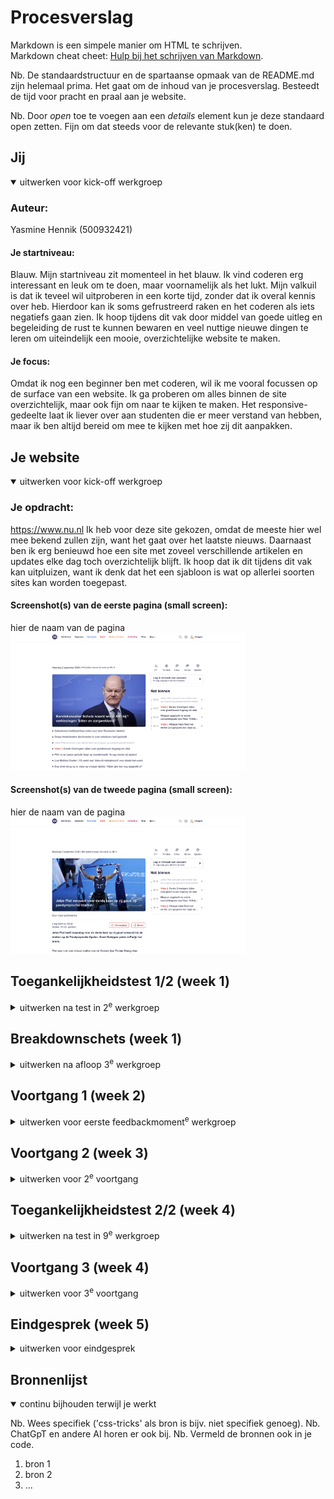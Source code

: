 # Procesverslag
Markdown is een simpele manier om HTML te schrijven.  
Markdown cheat cheet: [Hulp bij het schrijven van Markdown](https://github.com/adam-p/markdown-here/wiki/Markdown-Cheatsheet).

Nb. De standaardstructuur en de spartaanse opmaak van de README.md zijn helemaal prima. Het gaat om de inhoud van je procesverslag. Besteedt de tijd voor pracht en praal aan je website.

Nb. Door *open* toe te voegen aan een *details* element kun je deze standaard open zetten. Fijn om dat steeds voor de relevante stuk(ken) te doen.





## Jij

<details open>
  <summary>uitwerken voor kick-off werkgroep</summary>

  ### Auteur:
  Yasmine Hennik (500932421)

  #### Je startniveau:
  Blauw. Mijn startniveau zit momenteel in het blauw. Ik vind coderen erg interessant en leuk om te doen, maar voornamelijk als het lukt. Mijn valkuil is dat ik teveel wil uitproberen in een korte tijd, zonder dat ik overal kennis over heb. Hierdoor kan ik soms gefrustreerd raken en het coderen als iets negatiefs gaan zien. Ik hoop tijdens dit vak door middel van goede uitleg en begeleiding de rust te kunnen bewaren en veel nuttige nieuwe dingen te leren om uiteindelijk een mooie, overzichtelijke website te maken.

  #### Je focus:
  Omdat ik nog een beginner ben met coderen, wil ik me vooral focussen op de surface van een website. Ik ga proberen om alles binnen de site overzichtelijk, maar ook fijn om naar te kijken te maken. Het responsive-gedeelte laat ik liever over aan studenten die er meer verstand van hebben, maar ik ben altijd bereid om mee te kijken met hoe zij dit aanpakken.
 
</details>





## Je website

<details open>
  <summary>uitwerken voor kick-off werkgroep</summary>

  ### Je opdracht:
  https://www.nu.nl
  Ik heb voor deze site gekozen, omdat de meeste hier wel mee bekend zullen zijn, want het gaat over het laatste nieuws. Daarnaast ben ik erg benieuwd hoe een site met zoveel verschillende artikelen en updates elke dag toch overzichtelijk blijft. Ik hoop dat ik dit tijdens dit vak kan uitpluizen, want ik denk dat het een sjabloon is wat op allerlei soorten sites kan worden toegepast. 

  #### Screenshot(s) van de eerste pagina (small screen): 
  hier de naam van de pagina  
  <img src="/readme-images/scherm1.png" width="375px" alt="De homescreen van Nu.nl.">

  #### Screenshot(s) van de tweede pagina (small screen):
  hier de naam van de pagina  
  <img src="/readme-images/scherm2.png" width="375px" alt="Het format waarin bijna elk artikel op Nu.nl wordt vormgegeven.">
 
</details>



## Toegankelijkheidstest 1/2 (week 1)

<details>
  <summary>uitwerken na test in 2<sup>e</sup> werkgroep</summary>

  Tijdens de tweede werkgroep van Frontend Development zijn we ons gaan focussen op de toegankelijkheid van de door ons gekozen site en hoe we dit beter kunnen doen bij onze namaak-versie. Er kunnen namelijk speciale hulpmiddelen worden verwerkt in een site, bijvoorbeeld voor slechtziende mensen of gebruikers met een motorische beperking. In de les hebben we dit zelf kunnen ervaren. We konden eerst verschillende brillen met een beperkt zicht passen en daarmee vervolgens dingen uitvoeren op onze laptop. Verder konden we ervaren hoe het is om met minder vingers te typen en ten slotte konden we door middel van elektroden op onze armen spierspasmes simuleren. Dit was voor ons best grappig om even mee te maken, maar voor gebruikers met deze beperkingen is het belangrijk om hier rekening mee te houden.

Een van de hulpmiddelen die we sowieso in onze site moeten verwerken is een screenreader. Dit is een programma dat alle knoppen, links en geschreven tekst voorleest. Deze had ik gelukkig al standaard op mijn laptop staan, waardoor ik snel kon beginnen aan de eerste test. Tijdens deze test moesten we onze gekozen site laten voorlezen door de screenreader en om vervolgens te controleren of dit overal wel goed ging. In het begin was de screenreader best overweldigend voor mij en wist ik niet precies hoe je een specifiek stuk tekst moest laten voorlezen. Maar daar kwam ik later achter: je kunt gewoon een stuk van de pagina selecteren met je cursor en dat wordt dan als enige voorgelezen. Als je niets selecteerd, werd Nu.nl bij mijvan boven naar beneden helemaal voorgelezen. Ik kan me voorstellen dat er gebruikers zijn die dit niet prettig vinden. Verder viel het me op dat er maar weinig alt-tags ware, zowel bij foto's als afbeeldingen van icoontjes. Als een blinde of slechtziende gebruiker zou je dus nooit kunnen weten wat er op de foto's te zien is of waar de icoontjes voor staan. Dit vond ik best schokkend, aangezien wij al vanaf les 1 bij internetstandaarden hebben geleerd dat dit belangrijk is. Uiteindelijk werkt de screenreader bij Nu.nl grotendeels goed, alleen moet je wel precies weten wat je doet. En daarnaast zijn de twee gebreken die ik net heb genoemd zo groot dat ik de site persoonlijk niet toegankelijk genoeg vind. Ik hoop dit dus uiteindelijk te kunnen verbeteren met mijn namaak-versie.

  ### Bevindingen
  Lijst met je bevindingen die in de test naar voren kwamen:
  
  - Nu.nl kent ondanks zijn professionaliteit toch wel wat fouten in de code. Bij het inspecteren kwamen er 5 errors, 19 issues en 13 infos naar voren.
  - De verschillende categorieen binnen de navigatiebar hebben allemaal een kleur om ze op te laten vallen. Tussen deze kleuren zit veel contrast, om goed het verschil aan te geven.
  - Verder bevat de site weinig kleur, aangezien van de foto's alleen zwart en wit.
  - Veel elementen binnen de code staan op hidden, zodat de site niet meteen te overweldigend wordt.
  - Voor linkjes wordt het a-element bijna niet gebruikt.

</details>



## Breakdownschets (week 1)

<details>
  <summary>uitwerken na afloop 3<sup>e</sup> werkgroep</summary>

  ### de hele pagina: 
  <img src="readme-images/Screenshot-homepage.pdf" width="375px" alt="breakdown van de hele pagina">
    <img src="readme-images/Screenshot-shop_pagina.pdf" width="375px" alt="breakdown van de hele pagina">

  ### dynamisch deel (bijv menu): 
  <img src="readme-images/homepage_annotaties.jpg" width="375px" alt="breakdown van een dynamisch deel">

  ### wellicht nog een dynamisch deel (bijv filter): 
  <img src="readme-images/shop-page_annotaties.jpg" width="375px" alt="breakdown van nog een dynamisch deel">

</details>





## Voortgang 1 (week 2)

<details>
  <summary>uitwerken voor eerste feedbackmoment<sup>e</sup> werkgroep</summary>
  
  Tijdens de eerste week van Frontend Development hebben we vooral veel theorie gekregen en zijn we nog maar weinig bezig geweest met de eindopdracht. We hebben vooral veel herhalingen gekregen van vorig jaar, maar dat vond ik juist wel prettig. Het was fijn om de theorie van internetstandaarden en inleiding programmeren opnieuw en van een andere docent te horen. Na de theorie gingen we vaak aan de slag met opdrachten via Codepen. Deze waren best nuttig en een goede manier om alle tot nu toe geleerde onderdelen in de praktijk te oefenen, alleen vond ik de site zelf niet zo prettig om mee te werken. Het was hier en daar lastig om bepaalde code te vinden en ik moest de hele tijd overschakelen van Codepen naar de powerpoint waarin de voorbeelden stonden en weer terug.
  
  Naast de herhaling van de theorie hebben we wat meer geleerd over de problemen die mensen met een beperking kunnen ervaren binnen een website en dat wij dit kunnen oplossen door middel van onze eigen site. Dit was erg leerzaam en interessant, alleen weet ik nog niet hoe we dit in de praktijk moeten doen.


  ### Stand van zaken
  hier dit ging goed & dit was lastig (neem ook screenshots op van delen van je website en code)

  Op het moment voor de eerste feedbacksessie heb ik de header, footer en een groot deel van de main van mijn twee pagina's uitgewerkt in html. De header en footer zijn ook al vormgegeven met css en kloppen bijna helemaal. Ik heb alleen een grote fout gemaakt en ben het gaan ontwerpen op desktop-formaat, terwijl dit op mobiel formaat had gemoeten. De site is dus nu nog helemaal niet responsive, en dit is wel heel belangrijk bij deze opdracht. Ik weet nu ook niet hoe ik dit verder moet oplossen, dus daar zou ik graag advies over willen krijgen bij het feedbackmoment. Ik ben namelijk bang dat ik al mijn opgebouwde css weer moet aanpassen om de site responsive te krijgen.

  Wat wil ik bespreken tijdens de meeting: 
  - Algemene feedback op mijn html & css
  - Is mijn code semantisch en kloppend? Kan het hier en daar korter?
  - Hoe krijg ik de site op dit moment (nog) responsive?

  <img src="readme-images/screenshot-week2_1.png" alt="Screenshot van mijn nagemaakte hoofdpagina van NU.nl">

  <img src="readme-images/screenshot-week2_2.png" alt="Screenshot van mijn nagemaakte hoofdpagina met footer">

  <img src="readme-images/screenshot-week2_3.png" alt="Screenshot van mijn site in de inspect-modus, waarin te zien is dat de responsiveness nog niet klopt">

  ### Agenda voor meeting
  samen met je groepje opstellen

  | student 1      | student 2          | student 3    | student 4        |
  | ---            | ---                | ---          | ---              |
  | dit bespreken  | en dit             | en ik dit    | en dan ik dat    |
  | en dat ook nog | dit als er tijd is | nog een punt | dit wil ik zeker |
  | ...            | ...                | ...          | ...              |


  ### Verslag van meeting
  hier na afloop snel de uitkomsten van de meeting vastleggen

  - opdracht met container queries maken & toepassen op eigen site
  - alt-tags iets algemener maken
  - nadenken over toevoegingen voor de site
  - asides toevoegen
  - site nog meer responsive maken dmv media queries

</details>


## Voortgang 2 (week 3)

<details>
  <summary>uitwerken voor 2<sup>e</sup> voortgang</summary>

  Na de eerste feedbacksessie ben ik verder gegaan met het schrijven van content voor mijn site. Zo heb ik per section op de pagina ook een aside toegevoegd met extra nieuwtjes. Ook heb ik nu wat Javascript verwerkt in de website door middel van een dropdown-menu.Daarnaast heb ik naar aanleiding van de theorie uit de lessen een light&dark-mode toegevoegd. 
  Verder ben ik na gaan denken over de extra opties die ik bij deze opdracht aan de site moet toevoegen. Ik wil sowieso meer hover-effects toevoegen, zowel bij linkjes als bij icoontjes, zodat de site toegankelijker wordt met slechtziende mensen en/of mensen met een screenreader. Ik vind het ook leuk als de site wat vloeiender loopt, ik wil bijvoorbeeld sections in laten faden als de gebruiker daarnaartoe scrollt.

  ### Stand van zaken
 Inmiddels staat alle content die ik nodig heb op beide pagina's, waarvan het grootste gedeelte ook goed is gestyled en lijkt op de officiele site. De asides en tweede pagina moeten nog wel aangepakt worden, dus dat ga ik volgende week doen. Wat erg gelukkig erg meeviel, was het maken van het dropdown-menu. Met wat hulp van mijn klasgenoot Mariska staat die nu keurig netjes in de header verstopt, inclusief kloppende Javascript-code. Het enige wat nog ontbreekt, is een animatie-effect om het allemaal wat soepeler te laten verlopen.
 Hetgene waar ik nog steeds de meeste moeite mee heb, is het responsive-gedeelte van de site. Het is nu wel iets beter dan vorige week, maar nog steeds niet goed genoeg. Maar omdat ik heb gekozen voor het surface-aspect van de opdracht, weet ik ook niet hoe het belangrijk het is om hier nu nog heel veel tijd aan te besteden, in plaats van extra dingen aan de site toevoegen. 

  Wat wil ik bespreken tijdens de meeting: 
  - Algemene feedback op mijn html, css & javascript
  - Advies over het responsive maken van de site en de relevantie daarvan
  - Hoe zorg ik ervoor dat de gebruikers door middel van de tab-knop de site kunnen doorlopen?
  - Welke extra opties kan ik aan de surface toevoegen?

  <img src="readme-images/screenshot-week3_1.png" alt="Screenshot van mijn nagemaakte hoofdpagina in lightmode">

  <img src="readme-images/screenshot-week3_2.png" alt="Screenshot van mijn nagemaakte hoofdpagina in darkmode">

  <img src="readme-images/screenshot-week3_3.png" alt="Screenshot van mijn header met ingeklapt dropdown-menu">

  <img src="readme-images/screenshot-week3_4.png" alt="Screenshot van mijn header met uitgeklapt dropdown-menu">

  ### Agenda voor meeting
  samen met je groepje opstellen

  | student 1      | student 2          | student 3    | student 4        |
  | ---            | ---                | ---          | ---              |
  | dit bespreken  | en dit             | en ik dit    | en dan ik dat    |
  | en dat ook nog | dit als er tijd is | nog een punt | dit wil ik zeker |
  | ...            | ...                | ...          | ...              |


  ### Verslag van meeting
  hier na afloop snel de uitkomsten van de meeting vastleggen

  - asides iets nauwkeuriger stylen
  - linkjes in de header toevoegen naar de sections, dit kan bediend worden met tab
  - experimenteren met media queries bij de header
  - een eventuele extra: gebruikers kunnen niet alleen de light/dark-mode van de site bepalen, maar ook de lettergrootte

</details>


## Toegankelijkheidstest 2/2 (week 4)

<details>
  <summary>uitwerken na test in 9<sup>e</sup> werkgroep</summary>

  ### Bevindingen
  Lijst met je bevindingen die in de test naar voren kwamen (geef ook aan wat er verbeterd is):

</details>





## Voortgang 3 (week 4)

<details>
  <summary>uitwerken voor 3<sup>e</sup> voortgang</summary>

  De laatste week om aan deze opdracht te werken begon met goede moed. Ik heb de asides aangepast om zoveel mogelijk op die van NU.nl zelf te laten lijken. Verder heb ik mijn tweede pagina met uitgelichte video's gestyled. Ik heb daarnaast wat extra opties toegevoegd, zoals een kleine animatie bij het hoveren over icoontjes. Hierbij heb ik ook voor een aparte kleur met veel contrast gekozen die bij alle hover-effecten te zijn zal zijn. Ook heb ik alle sections een eigen achtergrondkleur gegeven, zodat het nu makkelijk te zien is welke onderwerpen en asides er bij elkaar horen. Dit is iets waar ik me bij NU.nl zelf wel eens aan erger. Ook heb ik mijn light&dark-modus wat verbeterd, waardoor deze nu optimaal werkt. Daarbij heb ik ook de optie toegevoegd om de lettergrootte aan te passen, naar aanleiding van het advies van Kim. Ten slotte staan er nu ook daadwerkelijke linkjes in de header, zodat de site nog ook met de tab-toets bestuurd kan worden. 
  Ondanks al deze aanpassingen en verbeteringen heb ik nu wel 1 groot probleem: de sections & asides op de site staan helemaal niet gecentreerd, terwijl ik alles heb geprobeerd. Hierdoor is het kleine beetje responsiveness dat de site had ook helemaal verdwenen.

  ### Stand van zaken
  hier dit ging goed & dit was lastig (neem ook screenshots op van delen van je website en code)

  Ik ben nu erg tevreden met alle ontwikkelingen die ik deze week heb verwerkt in de site. Alleen ben ik op dit moment, vlak voor de laatste feedbacksessie best onzeker over mijn site. Ik twijfel namelijk of dit wel genoeg is om een voldoende of uberhaupt het vak te halen. De site heeft (bijna) alle content en styling van de oorspronkelijke site, maar is niet responsive en heeft geen mooie gecentreerde tekst. Ik heb heel veel verschillende dingen geprobeerd om dit op te lossen, zoals media & container queries, display flex & grid, justify content, justify-items & justify-self, maar niks heeft gewerkt. Ik heb mijn klasgenoot Diego er nog naar laten kijken, maar ook hij weet niet hoe dit kan. Daarnaast vind ik de opties die ik heb toegevoegd wel leuk, maar ook niet heel bijzonder. Ik ben dus van plan om wel mijn zorgen te uiten tijdens het feedbackmoment en te vragen hoe ik dit vak nog netjes kan afronden.

  Wat wil ik bespreken tijdens de meeting: 
  - Algemene feedback op mijn html, css & javascript
  - Vragen naar een oplossing voor het responsiveness-probleem
  - Vragen naar een oplossing voor het centratie-probleem
  - Advies voor nog meer extra opties om te conpenseren
  - Is dit wel genoeg om het vak te halen?

  <img src="readme-images/screenshot-week4_1.png" alt="Screenshot van mijn nagemaakte hoofdpagina met lettergrootte large">

  <img src="readme-images/screenshot-week4_2.png" alt="Screenshot van de verbeterde sections op de site">

  <img src="readme-images/screenshot-week4_3.png" alt="Screenshot van de manier waarop de site nu gecentreerd is">

  <img src="readme-images/screenshot-week4_4.png" alt="Screenshot van de manier waarop de site gecentreerd hoort te zijn">


  ### Agenda voor meeting
  samen met je groepje opstellen

  | student 1      | student 2          | student 3    | student 4        |
  | ---            | ---                | ---          | ---              |
  | dit bespreken  | en dit             | en ik dit    | en dan ik dat    |
  | en dat ook nog | dit als er tijd is | nog een punt | dit wil ik zeker |
  | ...            | ...                | ...          | ...              |


  ### Verslag van meeting
  hier na afloop snel de uitkomsten van de meeting vastleggen

  - punt 1
  - punt 2
  - nog een punt
  - ...

</details>





## Eindgesprek (week 5)

<details>
  <summary>uitwerken voor eindgesprek</summary>

  ### Je uitkomst - karakteristiek screenshots:
  <img src="readme-images/dummy-plaatje.jpg" width="375px" alt="uitomst opdracht 1">


  ### Dit ging goed/Heb ik geleerd: 
  Korte omschrijving met plaatjes

  <img src="readme-images/dummy-plaatje.jpg" width="375px" alt="top">


  ### Dit was lastig/Is niet gelukt:
  Korte omschrijving met plaatjes

  <img src="readme-images/dummy-plaatje.jpg" width="375px" alt="bummer">
</details>





## Bronnenlijst

<details open>
  <summary>continu bijhouden terwijl je werkt</summary>

  Nb. Wees specifiek ('css-tricks' als bron is bijv. niet specifiek genoeg). 
  Nb. ChatGpT en andere AI horen er ook bij.
  Nb. Vermeld de bronnen ook in je code.

  1. bron 1
  2. bron 2
  3. ...

</details>